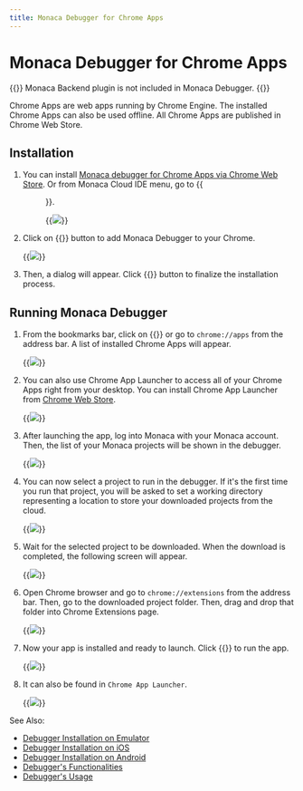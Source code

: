```yaml
---
title: Monaca Debugger for Chrome Apps
---
```


# Monaca Debugger for Chrome Apps

{{<note>}}
    Monaca Backend plugin is not included in Monaca Debugger.
{{</note>}}

Chrome Apps are web apps running by Chrome Engine. The installed Chrome
Apps can also be used offline. All Chrome Apps are published in Chrome
Web Store.

## Installation

1.  You can install [Monaca debugger for Chrome Apps via Chrome Web Store](https://chrome.google.com/webstore/detail/eampeimhpjmnimjbfajnbegjnafjadld).
    Or from Monaca Cloud IDE menu, go to {{<menu menu1="Debug" menu2="Setup Monaca Debugger" menu3="Debugger for Chrome Apps">}}.

    {{<img src="/images/debugger/manual/installation/debugger_chrome/1.png">}}  

2.  Click on {{<guilabel name="ADD TO CHROME">}} button to add Monaca Debugger to your Chrome.

    {{<img src="/images/debugger/manual/installation/debugger_chrome/2.png">}}  

3.  Then, a dialog will appear. Click {{<guilabel name="Add app">}} button to finalize the
    installation process.

## Running Monaca Debugger

1.  From the bookmarks bar, click on {{<guilabel name="Apps">}} or go to `chrome://apps` from
    the address bar. A list of installed Chrome Apps will appear.

    {{<img src="/images/debugger/manual/installation/debugger_chrome/3.png">}}

2.  You can also use Chrome App Launcher to access all of your Chrome
    Apps right from your desktop. You can install Chrome App Launcher
    from [Chrome Web Store](https://chrome.google.com/webstore).

    {{<img src="/images/debugger/manual/installation/debugger_chrome/4.png">}}

3.  After launching the app, log into Monaca with your Monaca account.
    Then, the list of your Monaca projects will be shown in the
    debugger.

    {{<img src="/images/debugger/manual/installation/debugger_chrome/5.png">}}

4.  You can now select a project to run in the debugger. If it's the
    first time you run that project, you will be asked to set a working
    directory representing a location to store your downloaded projects
    from the cloud.

    {{<img src="/images/debugger/manual/installation/debugger_chrome/6.png">}}

5.  Wait for the selected project to be downloaded. When the download is
    completed, the following screen will appear.

    {{<img src="/images/debugger/manual/installation/debugger_chrome/7.png">}}

6.  Open Chrome browser and go to `chrome://extensions` from the address
    bar. Then, go to the downloaded project folder. Then, drag and drop
    that folder into Chrome Extensions page.

    {{<img src="/images/debugger/manual/installation/debugger_chrome/8.png">}}

7.  Now your app is installed and ready to launch. Click {{<guilabel name="Launch">}} to run
    the app.

    {{<img src="/images/debugger/manual/installation/debugger_chrome/9.png">}}

8.  It can also be found in `Chrome App Launcher`.

    {{<img src="/images/debugger/manual/installation/debugger_chrome/10.png">}}

See Also:

- [Debugger Installation on Emulator](../debugger_emulator)
- [Debugger Installation on iOS](../debugger_ios)
- [Debugger Installation on Android](../debugger_android)
- [Debugger's Functionalities](../../features)
- [Debugger's Usage](../../debug)